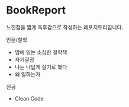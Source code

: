 # BookReport
느낀점을 짧게 독후감으로 작성하는 레포지토리입니다.

인문/철학
- 밤에 읽는 소심한 철학책
- 자기결정
- 나는 나답게 살기로 했다
- 왜 일하는가

전공
- Clean Code

